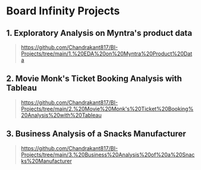 # Board Infinity Projects

## 1. Exploratory Analysis on Myntra's product data
> https://github.com/Chandrakant817/BI-Projects/tree/main/1.%20EDA%20on%20Myntra%20Product%20Data


## 2. Movie Monk's Ticket Booking Analysis with Tableau
> https://github.com/Chandrakant817/BI-Projects/tree/main/2.%20Movie%20Monk's%20Ticket%20Booking%20Analysis%20with%20Tableau


## 3. Business Analysis of a Snacks Manufacturer
> https://github.com/Chandrakant817/BI-Projects/tree/main/3.%20Business%20Analysis%20of%20a%20Snacks%20Manufacturer

